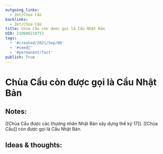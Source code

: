 ```yaml
---
outgoing_links:
  - Zet/Chùa Cầu
backlinks:
  - Zet/Chùa Cầu
title: Chùa Cầu còn được gọi là Cầu Nhật Bản
UID: 210908210753
tags:
  - '#created/2021/Sep/08'
  - '#seed🥜'
  - '#permanent/fact'
publish: True
---
```

# Chùa Cầu còn được gọi là Cầu Nhật Bản

## Notes:
[[Chùa Cầu được các thương nhân Nhật Bản xây dựng thế kỷ 17]]. [[Chùa Cầu]] còn được gọi là Cầu Nhật Bản.

## Ideas & thoughts:
